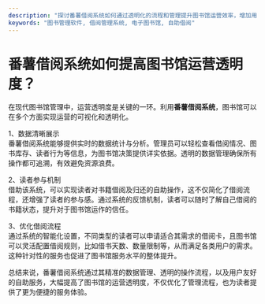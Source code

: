```yaml
---
description: "探讨番薯借阅系统如何通过透明化的流程和管理提升图书馆运营效率，增加用户信任。"
keywords: "图书管理软件, 借阅管理系统, 电子图书馆, 自助借阅"
---
```

# 番薯借阅系统如何提高图书馆运营透明度？

在现代图书馆管理中，运营透明度是关键的一环。利用**番薯借阅系统**，图书馆可以在多个方面实现运营的可视化和透明化。

1、数据清晰展示  
番薯借阅系统能够提供实时的数据统计与分析。管理员可以轻松查看借阅情况、图书库存、读者行为等信息，为图书馆决策提供详实依据。透明的数据管理确保所有操作都可追溯，有效避免资源浪费。

2、读者参与机制  
借助该系统，可以实现读者对书籍借阅及归还的自助操作，这不仅简化了借阅流程，还增强了读者的参与感。通过系统的反馈机制，读者可以随时了解自己借阅的书籍状态，提升对于图书馆运作的信任。

3、优化借阅流程  
通过系统的智能化设置，不同类型的读者可以申请适合其需求的借阅卡，且图书馆可以灵活配置借阅规则，比如借书天数、数量限制等，从而满足各类用户的需求。这种针对性的服务也促进了图书馆服务水平的整体提升。

总结来说，番薯借阅系统通过其精准的数据管理、透明的操作流程，以及用户友好的自助服务，大幅提高了图书馆的运营透明度，不仅优化了管理流程，也为读者提供了更为便捷的服务体验。
